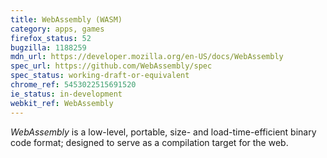 ```yaml
---
title: WebAssembly (WASM)
category: apps, games
firefox_status: 52
bugzilla: 1188259
mdn_url: https://developer.mozilla.org/en-US/docs/WebAssembly
spec_url: https://github.com/WebAssembly/spec
spec_status: working-draft-or-equivalent
chrome_ref: 5453022515691520
ie_status: in-development
webkit_ref: WebAssembly
---
```


*WebAssembly* is a low-level, portable, size- and load-time-efficient binary code format; designed to serve as a compilation target for the web.
